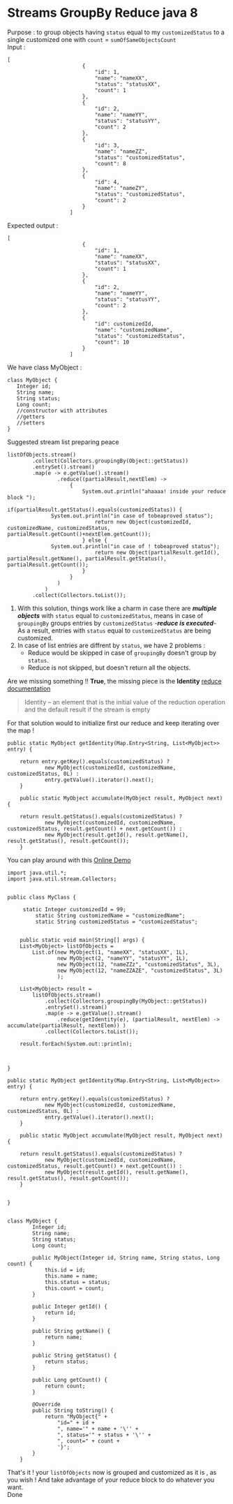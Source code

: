# Streams GroupBy Reduce java 8

Purpose : to group objects having `status` equal to my `customizedStatus` to a single customized one with `count` = `sumOfSameObjectsCount` <br/>
Input : 
```
[
                        {
                            "id": 1,
                            "name": "nameXX",
                            "status": "statusXX",
                            "count": 1
                        },
                        {
                            "id": 2,
                            "name": "nameYY",
                            "status": "statusYY",
                            "count": 2
                        },
                        {
                            "id": 3,
                            "name": "nameZZ",
                            "status": "customizedStatus",
                            "count": 8
                        },
                        {
                            "id": 4,
                            "name": "nameZY",
                            "status": "customizedStatus",
                            "count": 2
                        }
                    ]
```
Expected output : 
```
[
                        {
                            "id": 1,
                            "name": "nameXX",
                            "status": "statusXX",
                            "count": 1
                        },
                        {
                            "id": 2,
                            "name": "nameYY",
                            "status": "statusYY",
                            "count": 2
                        },
                        {
                            "id": customizedId,
                            "name": "customizedName",
                            "status": "customizedStatus",
                            "count": 10
                        }
                    ]
```
We have class MyObject : 
```
class MyObject {
   Integer id;
   String name;
   String status;
   Long count;
   //constructor with attributes
   //getters 
   //setters
} 
```
Suggested stream list preparing peace 
```
listOfObjects.stream()
		.collect(Collectors.groupingBy(Object::getStatus))
		.entrySet().stream()
		.map(e -> e.getValue().stream()
				.reduce((partialResult,nextElem) -> 
					{
						System.out.println("ahaaaa! inside your reduce block ");
						if(partialResult.getStatus().equals(customizedStatus)) {
              System.out.println("in case of tobeaproved status");
							return new Object(customizedId, customizedName, customizedStatus, partialResult.getCount()+nextElem.getCount());
						} else {
              System.out.println("in case of ! tobeaproved status");
							return new Object(partialResult.getId(), partialResult.getName(), partialResult.getStatus(), partialResult.getCount());
						}
					}
				)
			)	
		.collect(Collectors.toList());
 ```

1. With this solution, things work like a charm in case there are ***multiple objects*** with `status` equal to `customizedStatus`, means in case of `groupingBy` groups entries by `customizedStatus` -***reduce is executed***- <br/>
As a result, entries with `status` equal to `customizedStatus` are being customized. 
2. In case of list entries are diffrent by `status`, we have 2 problems : <br/>
	- Reduce would be skipped in case of `groupingBy` doesn't group by `status`. <br/>
	- Reduce is not skipped, but doesn't return all the objects. <br/>

Are we missing something !! **True**, the missing piece is the **Identity** [reduce documentation](https://www.baeldung.com/java-stream-reduce)
> Identity – an element that is the initial value of the reduction operation and the default result if the stream is empty <br/>

For that solution would to initialize first our reduce and keep iterating over the map ! <br/> 

```
public static MyObject getIdentity(Map.Entry<String, List<MyObject>> entry) {
        
    return entry.getKey().equals(customizedStatus) ?
            new MyObject(customizedId, customizedName, customizedStatus, 0L) :
            entry.getValue().iterator().next();
    }
    
    public static MyObject accumulate(MyObject result, MyObject next) {
        
    return result.getStatus().equals(customizedStatus) ?
            new MyObject(customizedId, customizedName, customizedStatus, result.getCount() + next.getCount()) :
            new MyObject(result.getId(), result.getName(), result.getStatus(), result.getCount());
    }
```
You can play around with this [Online Demo](https://www.jdoodle.com/ia/r9U) <br/>
```
import java.util.*;
import java.util.stream.Collectors;


public class MyClass {
    
     static Integer customizedId = 99;
         static String customizedName = "customizedName";
         static String customizedStatus = "customizedStatus";
        
        
    public static void main(String[] args) {
    List<MyObject> listOfObjects =
        List.of(new MyObject(1, "nameXX", "statusXX", 1L),
                new MyObject(2, "nameYY", "statusYY", 1L),
                new MyObject(12, "nameZZz", "customizedStatus", 3L),
                new MyObject(12, "nameZZAZE", "customizedStatus", 3L)
                );
    
    List<MyObject> result =
        listOfObjects.stream()
            .collect(Collectors.groupingBy(MyObject::getStatus))
            .entrySet().stream()
            .map(e -> e.getValue().stream()
                .reduce(getIdentity(e), (partialResult, nextElem) -> accumulate(partialResult, nextElem)) )
            .collect(Collectors.toList());
        
    result.forEach(System.out::println);
    
    

}

public static MyObject getIdentity(Map.Entry<String, List<MyObject>> entry) {
        
    return entry.getKey().equals(customizedStatus) ?
            new MyObject(customizedId, customizedName, customizedStatus, 0L) :
            entry.getValue().iterator().next();
    }
    
    public static MyObject accumulate(MyObject result, MyObject next) {
        
    return result.getStatus().equals(customizedStatus) ?
            new MyObject(customizedId, customizedName, customizedStatus, result.getCount() + next.getCount()) :
            new MyObject(result.getId(), result.getName(), result.getStatus(), result.getCount());
    }


}


class MyObject {
        Integer id;
        String name;
        String status;
        Long count;
    
        public MyObject(Integer id, String name, String status, Long count) {
            this.id = id;
            this.name = name;
            this.status = status;
            this.count = count;
        }
    
        public Integer getId() {
            return id;
        }
    
        public String getName() {
            return name;
        }
    
        public String getStatus() {
            return status;
        }
    
        public Long getCount() {
            return count;
        }
    
        @Override
        public String toString() {
            return "MyObject{" +
                "id=" + id +
                ", name='" + name + '\'' +
                ", status='" + status + '\'' +
                ", count=" + count +
                '}';
        }
    }
```
That's it ! your `listOfObjects` now is grouped and customized as it is , as you wish ! And take advantage of your reduce block to do whatever you want.<br/>
Done
